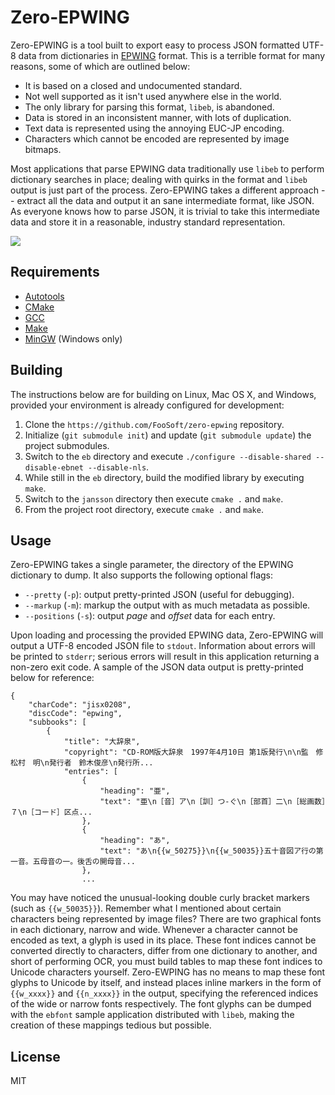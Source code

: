 # Zero-EPWING #

Zero-EPWING is a tool built to export easy to process JSON formatted UTF-8 data from dictionaries in
[EPWING](https://ja.wikipedia.org/wiki/EPWING) format. This is a terrible format for many reasons, some of which are
outlined below:

*   It is based on a closed and undocumented standard.
*   Not well supported as it isn't used anywhere else in the world.
*   The only library for parsing this format, `libeb`, is abandoned.
*   Data is stored in an inconsistent manner, with lots of duplication.
*   Text data is represented using the annoying EUC-JP encoding.
*   Characters which cannot be encoded are represented by image bitmaps.

Most applications that parse EPWING data traditionally use `libeb` to perform dictionary searches in place; dealing with
quirks in the format and `libeb` output is just part of the process. Zero-EPWING takes a different approach -- extract
all the data and output it an sane intermediate format, like JSON. As everyone knows how to parse JSON, it is trivial to
take this intermediate data and store it in a reasonable, industry standard representation.

![](https://foosoft.net/projects/zero-epwing/img/zero-wing.png)

## Requirements ##

*   [Autotools](https://www.gnu.org/software/automake/manual/html_node/Autotools-Introduction.html)
*   [CMake](https://cmake.org/)
*   [GCC](https://gcc.gnu.org/)
*   [Make](https://www.gnu.org/software/make/)
*   [MinGW](http://www.mingw.org/) (Windows only)

## Building ##

The instructions below are for building on Linux, Mac OS X, and Windows, provided your environment is already configured
for development:

1.  Clone the `https://github.com/FooSoft/zero-epwing` repository.
2.  Initialize (`git submodule init`) and update (`git submodule update`) the project submodules.
3.  Switch to the `eb` directory and execute `./configure --disable-shared --disable-ebnet --disable-nls`.
4.  While still in the `eb` directory, build the modified library by executing `make`.
5.  Switch to the `jansson` directory then execute `cmake .` and `make`.
6.  From the project root directory, execute `cmake .` and `make`.

## Usage ##

Zero-EPWING takes a single parameter, the directory of the EPWING dictionary to dump. It also supports the following
optional flags:

*   `--pretty` (`-p`): output pretty-printed JSON (useful for debugging).
*   `--markup` (`-m`): markup the output with as much metadata as possible.
*   `--positions` (`-s`): output *page* and *offset* data for each entry.

Upon loading and processing the provided EPWING data, Zero-EPWING will output a UTF-8 encoded JSON file to `stdout`.
Information about errors will be printed to `stderr`; serious errors will result in this application returning a
non-zero exit code. A sample of the JSON data output is pretty-printed below for reference:

```
{
    "charCode": "jisx0208",
    "discCode": "epwing",
    "subbooks": [
        {
            "title": "大辞泉",
            "copyright": "CD-ROM版大辞泉　1997年4月10日 第1版発行\n\n監　修　松村　明\n発行者　鈴木俊彦\n発行所...
            "entries": [
                {
                    "heading": "亜",
                    "text": "亜\n［音］ア\n［訓］つ‐ぐ\n［部首］二\n［総画数］７\n［コード］区点...
                },
                {
                    "heading": "あ",
                    "text": "あ\n{{w_50275}}\n{{w_50035}}五十音図ア行の第一音。五母音の一。後舌の開母音...
                },
                ...
```

You may have noticed the unusual-looking double curly bracket markers (such as `{{w_50035}}`). Remember what I mentioned
about certain characters being represented by image files? There are two graphical fonts in each dictionary, narrow and
wide. Whenever a character cannot be encoded as text, a glyph is used in its place. These font indices cannot be
converted directly to characters, differ from one dictionary to another, and short of performing OCR, you must build
tables to map these font indices to Unicode characters yourself. Zero-EWPING has no means to map these font glyphs to
Unicode by itself, and instead places inline markers in the form of `{{w_xxxx}}` and `{{n_xxxx}}` in the output,
specifying the referenced indices of the wide or narrow fonts respectively. The font glyphs can be dumped with the
`ebfont` sample application distributed with `libeb`, making the creation of these mappings tedious but possible.

## License ##

MIT

